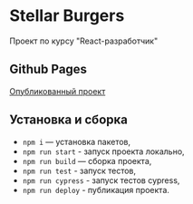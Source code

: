 # Stellar Burgers

Проект по курсу "React-разработчик"

## Github Pages

[Опубликованный проект](https://notnamejack.github.io/project-burger/)

## Установка и сборка

- `npm i` — установка пакетов,
- `npm run start` - запуск проекта локально,
- `npm run build` — сборка проекта,
- `npm run test` - запуск тестов,
- `npm run cypress` - запуск тестов cypress,
- `npm run deploy` - публикация проекта.